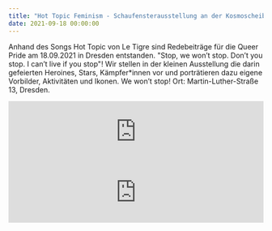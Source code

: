 ```yaml
---
title: "Hot Topic Feminism - Schaufensterausstellung an der Kosmoscheibe vom 18. - 24. September 2021 bis anlässlich der Queer PRIDE in Dresden"
date: 2021-09-18 00:00:00
---
```


Anhand des Songs Hot Topic von Le Tigre sind Redebeiträge für die Queer Pride am 18.09.2021 in Dresden entstanden. "Stop, we won’t stop. Don’t you stop. I can’t live if you stop"!
Wir stellen in der kleinen Ausstellung die darin gefeierten Heroines, Stars, Kämpfer\*innen vor und porträtieren dazu eigene Vorbilder, Aktivitäten und Ikonen. We won’t stop!
Ort: Martin-Luther-Straße 13, Dresden.

<iframe width="100%" height="120" src="https://www.mixcloud.com/widget/iframe/?hide_cover=1&light=1&feed=%2Fkosmotique%2Fhot-topic-ikonen-teil-1-deutsch-redebeitrag-zur-queer-pride-dresden-18092021%2F" frameborder="0" ></iframe>

<iframe width="100%" height="120" src="https://www.mixcloud.com/widget/iframe/?hide_cover=1&light=1&feed=%2Fkosmotique%2Fkosmotique-hot-topic-ikonen-teil-2-deutsch-redebeitrag-zur-queer-pride-dresden-18092021%2F" frameborder="0" ></iframe>
